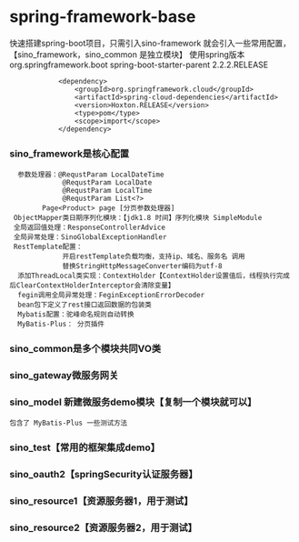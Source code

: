 # spring-framework-base
快速搭建spring-boot项目，只需引入sino-framework 就会引入一些常用配置，【sino_framework，sino_common 是独立模块】
	使用spring版本
				<parent>
					<groupId>org.springframework.boot</groupId>
					<artifactId>spring-boot-starter-parent</artifactId>
					<version>2.2.2.RELEASE</version>
					<relativePath />
				</parent>
				
				
				<dependency>
					<groupId>org.springframework.cloud</groupId>
					<artifactId>spring-cloud-dependencies</artifactId>
					<version>Hoxton.RELEASE</version>
					<type>pom</type>
					<scope>import</scope>
				</dependency>
	

### sino_framework是核心配置
      参数处理器：@RequstParam LocalDateTime
                 @RequstParam LocalDate
                 @RequstParam LocalTime
                 @RequstParam List<?>
		 	Page<Product> page [分页参数处理器]
     ObjectMapper类日期序列化模块：【jdk1.8 时间】序列化模块 SimpleModule
     全局返回值处理：ResponseControllerAdvice
     全局异常处理：SinoGlobalExceptionHandler
     RestTemplate配置：
                 开启restTemplate负载均衡，支持ip、域名、服务名 调用
                 替换StringHttpMessageConverter编码为utf-8
      添加ThreadLocal类实现：ContextHolder【ContextHolder设置值后，线程执行完成后ClearContextHolderInterceptor会清除变量】     
      fegin调用全局异常处理：FeginExceptionErrorDecoder
      bean包下定义了rest接口返回数据的包装类
      Mybatis配置：驼峰命名规则自动转换
      MyBatis-Plus： 分页插件           
   
   
### sino_common是多个模块共同VO类
### sino_gateway微服务网关
### sino_model 新建微服务demo模块【复制一个模块就可以】
	包含了 MyBatis-Plus 一些测试方法
	
### sino_test【常用的框架集成demo】

### sino_oauth2【springSecurity认证服务器】
### sino_resource1【资源服务器1，用于测试】
### sino_resource2【资源服务器2，用于测试】

	
